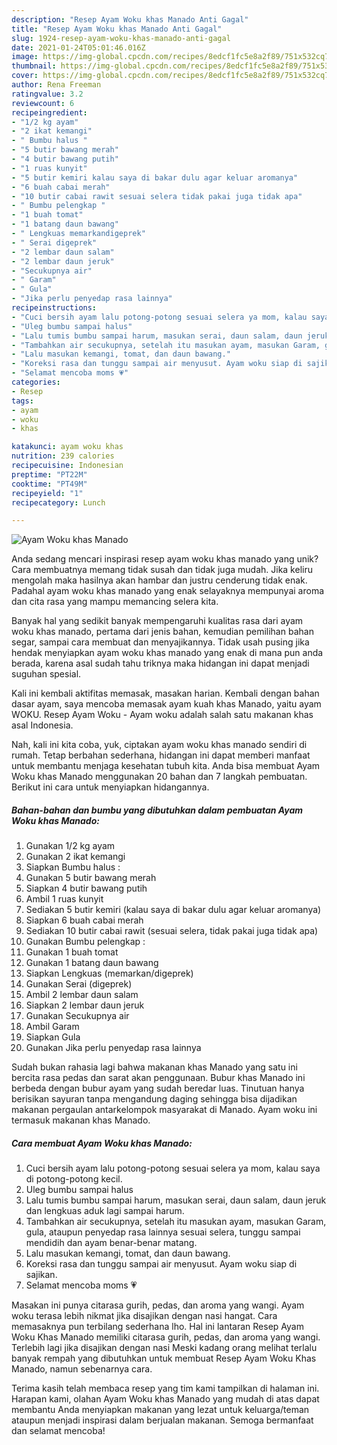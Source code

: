 ```yaml
---
description: "Resep Ayam Woku khas Manado Anti Gagal"
title: "Resep Ayam Woku khas Manado Anti Gagal"
slug: 1924-resep-ayam-woku-khas-manado-anti-gagal
date: 2021-01-24T05:01:46.016Z
image: https://img-global.cpcdn.com/recipes/8edcf1fc5e8a2f89/751x532cq70/ayam-woku-khas-manado-foto-resep-utama.jpg
thumbnail: https://img-global.cpcdn.com/recipes/8edcf1fc5e8a2f89/751x532cq70/ayam-woku-khas-manado-foto-resep-utama.jpg
cover: https://img-global.cpcdn.com/recipes/8edcf1fc5e8a2f89/751x532cq70/ayam-woku-khas-manado-foto-resep-utama.jpg
author: Rena Freeman
ratingvalue: 3.2
reviewcount: 6
recipeingredient:
- "1/2 kg ayam"
- "2 ikat kemangi"
- " Bumbu halus "
- "5 butir bawang merah"
- "4 butir bawang putih"
- "1 ruas kunyit"
- "5 butir kemiri kalau saya di bakar dulu agar keluar aromanya"
- "6 buah cabai merah"
- "10 butir cabai rawit sesuai selera tidak pakai juga tidak apa"
- " Bumbu pelengkap "
- "1 buah tomat"
- "1 batang daun bawang"
- " Lengkuas memarkandigeprek"
- " Serai digeprek"
- "2 lembar daun salam"
- "2 lembar daun jeruk"
- "Secukupnya air"
- " Garam"
- " Gula"
- "Jika perlu penyedap rasa lainnya"
recipeinstructions:
- "Cuci bersih ayam lalu potong-potong sesuai selera ya mom, kalau saya di potong-potong kecil."
- "Uleg bumbu sampai halus"
- "Lalu tumis bumbu sampai harum, masukan serai, daun salam, daun jeruk dan lengkuas aduk lagi sampai harum."
- "Tambahkan air secukupnya, setelah itu masukan ayam, masukan Garam, gula, ataupun penyedap rasa lainnya sesuai selera, tunggu sampai mendidih dan ayam benar-benar matang."
- "Lalu masukan kemangi, tomat, dan daun bawang."
- "Koreksi rasa dan tunggu sampai air menyusut. Ayam woku siap di sajikan."
- "Selamat mencoba moms 💗"
categories:
- Resep
tags:
- ayam
- woku
- khas

katakunci: ayam woku khas 
nutrition: 239 calories
recipecuisine: Indonesian
preptime: "PT22M"
cooktime: "PT49M"
recipeyield: "1"
recipecategory: Lunch

---
```



![Ayam Woku khas Manado](https://img-global.cpcdn.com/recipes/8edcf1fc5e8a2f89/751x532cq70/ayam-woku-khas-manado-foto-resep-utama.jpg)

Anda sedang mencari inspirasi resep ayam woku khas manado yang unik? Cara membuatnya memang tidak susah dan tidak juga mudah. Jika keliru mengolah maka hasilnya akan hambar dan justru cenderung tidak enak. Padahal ayam woku khas manado yang enak selayaknya mempunyai aroma dan cita rasa yang mampu memancing selera kita.

Banyak hal yang sedikit banyak mempengaruhi kualitas rasa dari ayam woku khas manado, pertama dari jenis bahan, kemudian pemilihan bahan segar, sampai cara membuat dan menyajikannya. Tidak usah pusing jika hendak menyiapkan ayam woku khas manado yang enak di mana pun anda berada, karena asal sudah tahu triknya maka hidangan ini dapat menjadi suguhan spesial.

Kali ini kembali aktifitas memasak, masakan harian. Kembali dengan bahan dasar ayam, saya mencoba memasak ayam kuah khas Manado, yaitu ayam WOKU. Resep Ayam Woku - Ayam woku adalah salah satu makanan khas asal Indonesia.


Nah, kali ini kita coba, yuk, ciptakan ayam woku khas manado sendiri di rumah. Tetap berbahan sederhana, hidangan ini dapat memberi manfaat untuk membantu menjaga kesehatan tubuh kita. Anda bisa membuat Ayam Woku khas Manado menggunakan 20 bahan dan 7 langkah pembuatan. Berikut ini cara untuk menyiapkan hidangannya.

<!--inarticleads1-->

##### Bahan-bahan dan bumbu yang dibutuhkan dalam pembuatan Ayam Woku khas Manado:

1. Gunakan 1/2 kg ayam
1. Gunakan 2 ikat kemangi
1. Siapkan  Bumbu halus :
1. Gunakan 5 butir bawang merah
1. Siapkan 4 butir bawang putih
1. Ambil 1 ruas kunyit
1. Sediakan 5 butir kemiri (kalau saya di bakar dulu agar keluar aromanya)
1. Siapkan 6 buah cabai merah
1. Sediakan 10 butir cabai rawit (sesuai selera, tidak pakai juga tidak apa)
1. Gunakan  Bumbu pelengkap :
1. Gunakan 1 buah tomat
1. Gunakan 1 batang daun bawang
1. Siapkan  Lengkuas (memarkan/digeprek)
1. Gunakan  Serai (digeprek)
1. Ambil 2 lembar daun salam
1. Siapkan 2 lembar daun jeruk
1. Gunakan Secukupnya air
1. Ambil  Garam
1. Siapkan  Gula
1. Gunakan Jika perlu penyedap rasa lainnya


Sudah bukan rahasia lagi bahwa makanan khas Manado yang satu ini bercita rasa pedas dan sarat akan penggunaan. Bubur khas Manado ini berbeda dengan bubur ayam yang sudah beredar luas. Tinutuan hanya berisikan sayuran tanpa mengandung daging sehingga bisa dijadikan makanan pergaulan antarkelompok masyarakat di Manado. Ayam woku ini termasuk makanan khas Manado. 

<!--inarticleads2-->

##### Cara membuat Ayam Woku khas Manado:

1. Cuci bersih ayam lalu potong-potong sesuai selera ya mom, kalau saya di potong-potong kecil.
1. Uleg bumbu sampai halus
1. Lalu tumis bumbu sampai harum, masukan serai, daun salam, daun jeruk dan lengkuas aduk lagi sampai harum.
1. Tambahkan air secukupnya, setelah itu masukan ayam, masukan Garam, gula, ataupun penyedap rasa lainnya sesuai selera, tunggu sampai mendidih dan ayam benar-benar matang.
1. Lalu masukan kemangi, tomat, dan daun bawang.
1. Koreksi rasa dan tunggu sampai air menyusut. Ayam woku siap di sajikan.
1. Selamat mencoba moms 💗


Masakan ini punya citarasa gurih, pedas, dan aroma yang wangi. Ayam woku terasa lebih nikmat jika disajikan dengan nasi hangat. Cara memasaknya pun terbilang sederhana lho. Hal ini lantaran Resep Ayam Woku Khas Manado memiliki citarasa gurih, pedas, dan aroma yang wangi. Terlebih lagi jika disajikan dengan nasi Meski kadang orang melihat terlalu banyak rempah yang dibutuhkan untuk membuat Resep Ayam Woku Khas Manado, namun sebenarnya cara. 

Terima kasih telah membaca resep yang tim kami tampilkan di halaman ini. Harapan kami, olahan Ayam Woku khas Manado yang mudah di atas dapat membantu Anda menyiapkan makanan yang lezat untuk keluarga/teman ataupun menjadi inspirasi dalam berjualan makanan. Semoga bermanfaat dan selamat mencoba!
